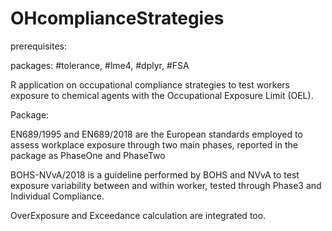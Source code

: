 # OHcomplianceStrategies

prerequisites: 

packages: #tolerance, #lme4, #dplyr, #FSA

R application on occupational compliance strategies to test workers exposure to chemical agents with the
Occupational Exposure Limit (OEL).

Package:

EN689/1995 and EN689/2018 are the European standards employed to assess workplace exposure through two main phases, reported in the package
as PhaseOne and PhaseTwo

BOHS-NVvA/2018 is a guideline performed by BOHS and NVvA to test exposure variability between and within worker, 
tested through Phase3 and Individual Compliance.

OverExposure and Exceedance calculation are integrated too.
